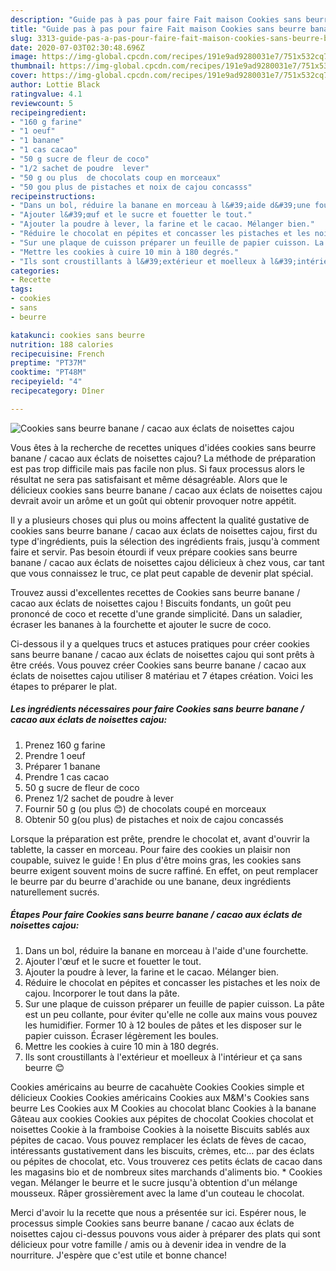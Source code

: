 ```yaml
---
description: "Guide pas à pas pour faire Fait maison Cookies sans beurre banane / cacao aux éclats de noisettes cajou"
title: "Guide pas à pas pour faire Fait maison Cookies sans beurre banane / cacao aux éclats de noisettes cajou"
slug: 3313-guide-pas-a-pas-pour-faire-fait-maison-cookies-sans-beurre-banane-cacao-aux-eclats-de-noisettes-cajou
date: 2020-07-03T02:30:48.696Z
image: https://img-global.cpcdn.com/recipes/191e9ad9280031e7/751x532cq70/cookies-sans-beurre-banane-cacao-aux-eclats-de-noisettes-cajou-photo-principale-de-la-recette.jpg
thumbnail: https://img-global.cpcdn.com/recipes/191e9ad9280031e7/751x532cq70/cookies-sans-beurre-banane-cacao-aux-eclats-de-noisettes-cajou-photo-principale-de-la-recette.jpg
cover: https://img-global.cpcdn.com/recipes/191e9ad9280031e7/751x532cq70/cookies-sans-beurre-banane-cacao-aux-eclats-de-noisettes-cajou-photo-principale-de-la-recette.jpg
author: Lottie Black
ratingvalue: 4.1
reviewcount: 5
recipeingredient:
- "160 g farine"
- "1 oeuf"
- "1 banane"
- "1 cas cacao"
- "50 g sucre de fleur de coco"
- "1/2 sachet de poudre  lever"
- "50 g ou plus  de chocolats coup en morceaux"
- "50 gou plus de pistaches et noix de cajou concasss"
recipeinstructions:
- "Dans un bol, réduire la banane en morceau à l&#39;aide d&#39;une fourchette."
- "Ajouter l&#39;œuf et le sucre et fouetter le tout."
- "Ajouter la poudre à lever, la farine et le cacao. Mélanger bien."
- "Réduire le chocolat en pépites et concasser les pistaches et les noix de cajou. Incorporer le tout dans la pâte."
- "Sur une plaque de cuisson préparer un feuille de papier cuisson. La pâte est un peu collante, pour éviter qu&#39;elle ne colle aux mains vous pouvez les humidifier. Former 10 à 12 boules de pâtes et les disposer sur le papier cuisson. Écraser légèrement les boules."
- "Mettre les cookies à cuire 10 min à 180 degrés."
- "Ils sont croustillants à l&#39;extérieur et moelleux à l&#39;intérieur et ça sans beurre 😊"
categories:
- Recette
tags:
- cookies
- sans
- beurre

katakunci: cookies sans beurre 
nutrition: 188 calories
recipecuisine: French
preptime: "PT37M"
cooktime: "PT48M"
recipeyield: "4"
recipecategory: Dîner

---
```



![Cookies sans beurre banane / cacao aux éclats de noisettes cajou](https://img-global.cpcdn.com/recipes/191e9ad9280031e7/751x532cq70/cookies-sans-beurre-banane-cacao-aux-eclats-de-noisettes-cajou-photo-principale-de-la-recette.jpg)

Vous êtes à la recherche de recettes uniques d'idées cookies sans beurre banane / cacao aux éclats de noisettes cajou? La méthode de préparation est pas trop difficile mais pas facile non plus. Si faux processus alors le résultat ne sera pas satisfaisant et même désagréable. Alors que le délicieux cookies sans beurre banane / cacao aux éclats de noisettes cajou devrait avoir un arôme et un goût qui obtenir provoquer notre appétit.

Il y a plusieurs choses qui plus ou moins affectent la qualité gustative de cookies sans beurre banane / cacao aux éclats de noisettes cajou, first du type d'ingrédients, puis la sélection des ingrédients frais, jusqu'à comment faire et servir. Pas besoin étourdi if veux prépare cookies sans beurre banane / cacao aux éclats de noisettes cajou délicieux à chez vous, car tant que vous connaissez le truc, ce plat peut capable de devenir plat spécial.

Trouvez aussi d&#39;excellentes recettes de Cookies sans beurre banane / cacao aux éclats de noisettes cajou ! Biscuits fondants, un goût peu prononcé de coco et recette d&#39;une grande simplicité. Dans un saladier, écraser les bananes à la fourchette et ajouter le sucre de coco.


Ci-dessous il y a quelques trucs et astuces pratiques pour créer cookies sans beurre banane / cacao aux éclats de noisettes cajou qui sont prêts à être créés. Vous pouvez créer Cookies sans beurre banane / cacao aux éclats de noisettes cajou utiliser 8 matériau et 7 étapes création. Voici les étapes to préparer le plat.

<!--inarticleads1-->

##### Les ingrédients nécessaires pour faire Cookies sans beurre banane / cacao aux éclats de noisettes cajou:

1. Prenez 160 g farine
1. Prendre 1 oeuf
1. Préparer 1 banane
1. Prendre 1 cas cacao
1.  50 g sucre de fleur de coco
1. Prenez 1/2 sachet de poudre à lever
1. Fournir 50 g (ou plus 😊) de chocolats coupé en morceaux
1. Obtenir 50 g(ou plus) de pistaches et noix de cajou concassés


Lorsque la préparation est prête, prendre le chocolat et, avant d&#39;ouvrir la tablette, la casser en morceau. Pour faire des cookies un plaisir non coupable, suivez le guide ! En plus d&#39;être moins gras, les cookies sans beurre exigent souvent moins de sucre raffiné. En effet, on peut remplacer le beurre par du beurre d&#39;arachide ou une banane, deux ingrédients naturellement sucrés. 

<!--inarticleads2-->

##### Étapes Pour faire Cookies sans beurre banane / cacao aux éclats de noisettes cajou:

1. Dans un bol, réduire la banane en morceau à l&#39;aide d&#39;une fourchette.
1. Ajouter l&#39;œuf et le sucre et fouetter le tout.
1. Ajouter la poudre à lever, la farine et le cacao. Mélanger bien.
1. Réduire le chocolat en pépites et concasser les pistaches et les noix de cajou. Incorporer le tout dans la pâte.
1. Sur une plaque de cuisson préparer un feuille de papier cuisson. La pâte est un peu collante, pour éviter qu&#39;elle ne colle aux mains vous pouvez les humidifier. Former 10 à 12 boules de pâtes et les disposer sur le papier cuisson. Écraser légèrement les boules.
1. Mettre les cookies à cuire 10 min à 180 degrés.
1. Ils sont croustillants à l&#39;extérieur et moelleux à l&#39;intérieur et ça sans beurre 😊


Cookies américains au beurre de cacahuète Cookies Cookies simple et délicieux Cookies Cookies américains Cookies aux M&amp;M&#39;s Cookies sans beurre Les Cookies aux M Cookies au chocolat blanc Cookies à la banane Gâteau aux cookies Cookies aux pépites de chocolat Cookies chocolat et noisettes Cookie à la framboise Cookies à la noisette Biscuits sablés aux pépites de cacao. Vous pouvez remplacer les éclats de fèves de cacao, intéressants gustativement dans les biscuits, crèmes, etc… par des éclats ou pépites de chocolat, etc. Vous trouverez ces petits éclats de cacao dans les magasins bio et de nombreux sites marchands d&#39;aliments bio. * Cookies vegan. Mélanger le beurre et le sucre jusqu&#39;à obtention d&#39;un mélange mousseux. Râper grossièrement avec la lame d&#39;un couteau le chocolat. 


Merci d'avoir lu la recette que nous a présentée sur ici. Espérer nous, le processus simple Cookies sans beurre banane / cacao aux éclats de noisettes cajou ci-dessus pouvons vous aider à préparer des plats qui sont délicieux pour votre famille / amis ou à devenir idea in vendre de la nourriture. J'espère que c'est utile et bonne chance!
